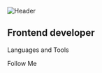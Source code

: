 ![Header](https://github.com/EgorRudakov/egorrudakov/blob/main/assets/download%20(2).gif)

## Frontend developer


Languages and Tools

Follow Me
